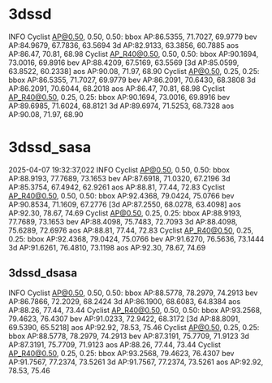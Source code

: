 # 3dssd

INFO  Cyclist AP@0.50, 0.50, 0.50:
bbox AP:86.5355, 71.7027, 69.9779
bev  AP:84.9679, 67.7836, 63.5694
3d   AP:82.9133, 63.3856, 60.7885
aos  AP:86.47, 70.81, 68.98
Cyclist AP_R40@0.50, 0.50, 0.50:
bbox AP:90.1694, 73.0016, 69.8916
bev  AP:88.4209, 67.5169, 63.5569
[3d   AP:85.0599, 63.8522, 60.2338]
aos  AP:90.08, 71.97, 68.90
Cyclist AP@0.50, 0.25, 0.25:
bbox AP:86.5355, 71.7027, 69.9779
bev  AP:86.2091, 70.6430, 68.3808
3d   AP:86.2091, 70.6044, 68.2018
aos  AP:86.47, 70.81, 68.98
Cyclist AP_R40@0.50, 0.25, 0.25:
bbox AP:90.1694, 73.0016, 69.8916
bev  AP:89.6985, 71.6024, 68.8121
3d   AP:89.6974, 71.5253, 68.7328
aos  AP:90.08, 71.97, 68.90

# 3dssd_sasa

2025-04-07 19:32:37,022   INFO  Cyclist AP@0.50, 0.50, 0.50:
bbox AP:88.9193, 77.7689, 73.1653
bev  AP:87.6918, 71.0320, 67.2196
3d   AP:85.3754, 67.4942, 62.9261
aos  AP:88.81, 77.44, 72.83
Cyclist AP_R40@0.50, 0.50, 0.50:
bbox AP:92.4368, 79.0424, 75.0766
bev  AP:90.8534, 71.1609, 67.2776
[3d   AP:87.2550, 68.0278, 63.4098]
aos  AP:92.30, 78.67, 74.69
Cyclist AP@0.50, 0.25, 0.25:
bbox AP:88.9193, 77.7689, 73.1653
bev  AP:88.4098, 75.7483, 72.7093
3d   AP:88.4098, 75.6289, 72.6976
aos  AP:88.81, 77.44, 72.83
Cyclist AP_R40@0.50, 0.25, 0.25:
bbox AP:92.4368, 79.0424, 75.0766
bev  AP:91.6270, 76.5636, 73.1444
3d   AP:91.6261, 76.4810, 73.1198
aos  AP:92.30, 78.67, 74.69


## 3dssd_dsasa

INFO  Cyclist AP@0.50, 0.50, 0.50:
bbox AP:88.5778, 78.2979, 74.2913
bev  AP:86.7866, 72.2029, 68.2424
3d   AP:86.1900, 68.6083, 64.8384
aos  AP:88.26, 77.44, 73.44
Cyclist AP_R40@0.50, 0.50, 0.50:
bbox AP:93.2568, 79.4623, 76.4307
bev  AP:91.0233, 72.9422, 68.3172
[3d   AP:88.8091, 69.5390, 65.5218]
aos  AP:92.92, 78.53, 75.46
Cyclist AP@0.50, 0.25, 0.25:
bbox AP:88.5778, 78.2979, 74.2913
bev  AP:87.3191, 75.7709, 71.9123
3d   AP:87.3191, 75.7709, 71.9123
aos  AP:88.26, 77.44, 73.44
Cyclist AP_R40@0.50, 0.25, 0.25:
bbox AP:93.2568, 79.4623, 76.4307
bev  AP:91.7567, 77.2374, 73.5261
3d   AP:91.7567, 77.2374, 73.5261
aos  AP:92.92, 78.53, 75.46


